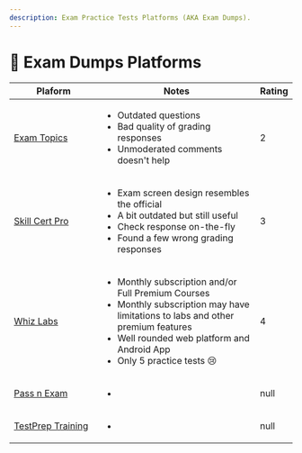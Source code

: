 ```yaml
---
description: Exam Practice Tests Platforms (AKA Exam Dumps).
---
```


# 🔡 Exam Dumps Platforms



<table><thead><tr><th width="216">Plaform</th><th width="402">Notes</th><th data-type="rating" data-max="5">Rating</th></tr></thead><tbody><tr><td><a href="https://www.examtopics.com/">Exam Topics</a></td><td><ul><li>Outdated questions</li><li>Bad quality of grading responses</li><li>Unmoderated comments doesn't help</li></ul></td><td>2</td></tr><tr><td><a href="https://skillcertpro.com/">Skill Cert Pro</a></td><td><ul><li>Exam screen design resembles the official</li><li>A bit outdated but still useful</li><li>Check response on-the-fly</li><li>Found a few wrong grading responses</li></ul></td><td>3</td></tr><tr><td><a href="https://whizlabs.com/">Whiz Labs</a></td><td><ul><li>Monthly subscription and/or Full Premium Courses</li><li>Monthly subscription may have limitations to labs and other premium features</li><li>Well rounded web platform and Android App</li><li>Only 5 practice tests <span data-gb-custom-inline data-tag="emoji" data-code="1f622">😢</span></li></ul></td><td>4</td></tr><tr><td><a href="https://www.passnexam.com/google/professional-data-engineer">Pass n Exam</a></td><td><ul><li></li></ul></td><td>null</td></tr><tr><td><a href="https://www.testpreptraining.com/certified-professional-data-engineer-practice-exam">TestPrep Training</a></td><td><ul><li></li></ul></td><td>null</td></tr></tbody></table>
